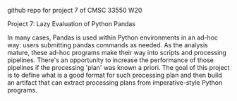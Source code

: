 github repo for project 7 of CMSC 33550 W20

Project 7: Lazy Evaluation of Python Pandas

In many cases, Pandas is used within Python environments in an ad-hoc way: 
users submitting pandas commands as needed. As the analysis mature, these 
ad-hoc programs make their way into scripts and processing pipelines. 
There's an opportunity to increase the performance of those pipelines 
if the processing 'plan' was known a priori. The goal of this project is
to define what is a good format for such processing plan and then build an artifact
that can extract processing plans from imperative-style Python programs.
